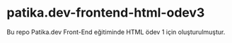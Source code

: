 # patika.dev-frontend-html-odev3
Bu repo Patika.dev Front-End eğitiminde HTML ödev 1 için oluşturulmuştur.
